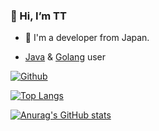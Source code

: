 ### 👋 Hi, I’m TT

- :japan: I'm a developer from Japan.

- [Java](https://dev.java) & [Golang](https://golang.org) user

[![Github](https://img.shields.io/github/followers/dendritett?label=Follow&style=social)](https://github.com/dendritett)

[![Top Langs](https://github-readme-stats.vercel.app/api/top-langs/?username=dendritett&theme=tokyonight)](https://github.com/anuraghazra/github-readme-stats)

[![Anurag's GitHub stats](https://github-readme-stats.vercel.app/api?username=dendritett&count_private=true&theme=tokyonight)](https://github.com/anuraghazra/github-readme-stats)
